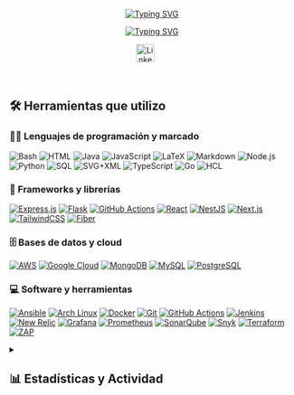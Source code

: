 <p align="center">
  <a href="https://git.io/typing-svg"><img src="https://readme-typing-svg.demolab.com?font=Oswald&weight=900&size=35&duration=2000&pause=100000&color=F73418&center=true&repeat=false&width=435&lines=Claudio+Pizarro" alt="Typing SVG" /></a>
</p>
<!--  -->
<p align="center">
<a href="https://git.io/typing-svg"><img src="https://readme-typing-svg.demolab.com?font=Oswald&pause=1000&color=F73418&center=true&width=435&lines=Ingeniero+en+tecnolog%C3%ADas+de+informaci%C3%B3n;DevOps;Ciberseguridad" alt="Typing SVG" /></a>
</p>



<!-- Social icons section -->
<p align="center">
<!--   <a href="aaa"><img width="32px" alt="Youtube" title="Youtube" src="https://i.imgur.com/qiXu7b2.png"/></a>
  &#8287;&#8287;&#8287;&#8287;&#8287; -->
  <a href="https://www.linkedin.com/in/claudio-pizarro-dev"><img width="32px" alt="LinkedIn" title="LinkedIn" src="https://i.imgur.com/yRpa1dQ.png"/></a>
  &#8287;&#8287;&#8287;&#8287;&#8287;

</p>

<br/>

<!-- Social badges section -->


<!-- GitHub Star link -->



  <summary><h2>🛠️ Herramientas que utilizo</h2></summary>
  <!-- Some badges are from https://github.com/Ileriayo/markdown-badges -->

  <h3>👨‍💻 Lenguajes de programación y marcado</h3>

  <p>
    <img alt="Bash" src="https://img.shields.io/badge/Bash-121011.svg?logo=gnu-bash&logoColor=white">
    <img alt="HTML" src="https://img.shields.io/badge/HTML-E34F26.svg?logo=html5&logoColor=white">
    <img alt="Java" src="https://custom-icon-badges.demolab.com/badge/Java-007396.svg?logo=java&logoColor=white">
    <img alt="JavaScript" src="https://img.shields.io/badge/JavaScript-F7DF1E.svg?logo=javascript&logoColor=black">
    <img alt="LaTeX" src="https://img.shields.io/badge/LaTeX-008080.svg?logo=LaTeX&logoColor=white">
    <img alt="Markdown" src="https://img.shields.io/badge/Markdown-000000.svg?logo=markdown&logoColor=white">
    <img alt="Node.js" src="https://img.shields.io/badge/Node.js-43853D.svg?logo=node.js&logoColor=white">
    <img alt="Python" src="https://img.shields.io/badge/Python-14354C.svg?logo=python&logoColor=white">
    <img alt="SQL" src="https://custom-icon-badges.demolab.com/badge/SQL-025E8C.svg?logo=database&logoColor=white">
    <img alt="SVG+XML" src="https://img.shields.io/badge/SVG%2BXML-e0982c.svg?logo=svg&logoColor=white">
    <img alt="TypeScript" src="https://img.shields.io/badge/TypeScript-007ACC.svg?logo=typescript&logoColor=white">
    <img alt="Go" src="https://img.shields.io/badge/Go-00ADD8.svg?logo=go&logoColor=white">
    <img alt="HCL" src="https://img.shields.io/badge/HCL-623CE4.svg?logo=terraform&logoColor=white">
    </p>


  <h3>🧰 Frameworks y librerías</h3>

 <p>
    <a href="#"><img alt="Express.js" src="https://img.shields.io/badge/Express.js-404d59.svg?logo=express&logoColor=white"></a>
    <a href="#"><img alt="Flask" src="https://img.shields.io/badge/Flask-000000.svg?logo=flask&logoColor=white"></a>
    <a href="#"><img alt="GitHub Actions" src="https://img.shields.io/badge/GitHub%20Actions-2671E5.svg?logo=github%20actions&logoColor=white"></a>
    <a href="#"><img alt="React" src="https://img.shields.io/badge/React-20232a.svg?logo=react&logoColor=%2361DAFB"></a>
    <a href="#"><img alt="NestJS" src="https://img.shields.io/badge/NestJS-E0234E.svg?logo=nestjs&logoColor=white"></a>
    <a href="#"><img alt="Next.js" src="https://img.shields.io/badge/Next.js-000000.svg?logo=next.js&logoColor=white"></a>
    <a href="#"><img alt="TailwindCSS" src="https://img.shields.io/badge/TailwindCSS-38B2AC.svg?logo=tailwind-css&logoColor=white"></a>
    <a href="#"><img alt="Fiber" src="https://img.shields.io/badge/Fiber-00C7B7.svg?logo=fiber&logoColor=white"></a>
</p>


  <h3>🗄️ Bases de datos y cloud</h3>

<p>
    <a href="#"><img alt="AWS" src="https://img.shields.io/badge/AWS-FF9900.svg?logo=amazonaws&logoColor=white"></a>
    <a href="#"><img alt="Google Cloud" src="https://img.shields.io/badge/Google%20Cloud-4285F4.svg?logo=googlecloud&logoColor=white"></a>
    <a href="#"><img alt="MongoDB" src="https://img.shields.io/badge/MongoDB-4ea94b.svg?logo=mongodb&logoColor=white"></a>
    <a href="#"><img alt="MySQL" src="https://img.shields.io/badge/MySQL-00f.svg?logo=mysql&logoColor=white"></a>
    <a href="#"><img alt="PostgreSQL" src="https://img.shields.io/badge/PostgreSQL-316192.svg?logo=postgresql&logoColor=white"></a>
</p>


  <h3>💻 Software y herramientas</h3>

<p>
    <a href="#"><img alt="Ansible" src="https://img.shields.io/badge/Ansible-EE0000.svg?logo=ansible&logoColor=white"></a>
    <a href="#"><img alt="Arch Linux" src="https://img.shields.io/badge/Arch%20Linux-1793D1.svg?logo=arch-linux&logoColor=white"></a>
    <a href="#"><img alt="Docker" src="https://img.shields.io/badge/Docker-2496ED.svg?logo=docker&logoColor=white"></a>
    <a href="#"><img alt="Git" src="https://img.shields.io/badge/Git-F05033.svg?logo=git&logoColor=white"></a>
    <a href="#"><img alt="GitHub Actions" src="https://img.shields.io/badge/GitHub%20Actions-2671E5.svg?logo=githubactions&logoColor=white"></a>
    <a href="#"><img alt="Jenkins" src="https://img.shields.io/badge/Jenkins-D24939.svg?logo=jenkins&logoColor=white"></a>
    <a href="#"><img alt="New Relic" src="https://img.shields.io/badge/New%20Relic-008C99.svg?logo=newrelic&logoColor=white"></a>
    <a href="#"><img alt="Grafana" src="https://img.shields.io/badge/Grafana-F46800.svg?logo=grafana&logoColor=white"></a>
    <a href="#"><img alt="Prometheus" src="https://img.shields.io/badge/Prometheus-E6522C.svg?logo=prometheus&logoColor=white"></a>
    <a href="#"><img alt="SonarQube" src="https://img.shields.io/badge/SonarQube-4E9BCD.svg?logo=sonarqube&logoColor=white"></a>
    <a href="#"><img alt="Snyk" src="https://img.shields.io/badge/Snyk-4C4A73.svg?logo=snyk&logoColor=white"></a>
    <a href="#"><img alt="Terraform" src="https://img.shields.io/badge/Terraform-623CE4.svg?logo=terraform&logoColor=white"></a>
    <a href="#"><img alt="ZAP" src="https://img.shields.io/badge/OWASP%20ZAP-FF6600.svg?logo=owasp&logoColor=white"></a>
</p>



<details>
  <summary><h2>📊 Estadísticas y Actividad</h2></summary>

  ![Estadísticas de GitHub de Mizem1](https://github-readme-stats.vercel.app/api?username=Mizem1&show_icons=true&theme=react&hide_border=true&bg_color=1F222E&title_color=F85D7F&icon_color=F8D866)
  ![Lenguajes más utilizados por Mizem1](https://github-readme-stats.vercel.app/api/top-langs/?username=Mizem1&langs_count=8&layout=compact&theme=react&hide_border=true&bg_color=1F222E&title_color=F85D7F&icon_color=F8D866)

  > **Nota:** Los lenguajes más utilizados son una métrica de los lenguajes en los que has escrito código público y no reflejan necesariamente tu nivel de experiencia o habilidad.
</details>

  
